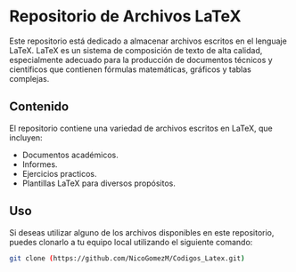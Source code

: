 # Repositorio de Archivos LaTeX

Este repositorio está dedicado a almacenar archivos escritos en el lenguaje LaTeX. LaTeX es un sistema de composición de texto de alta calidad, especialmente adecuado para la producción de documentos técnicos y científicos que contienen fórmulas matemáticas, gráficos y tablas complejas.

## Contenido

El repositorio contiene una variedad de archivos escritos en LaTeX, que incluyen:

- Documentos académicos.
- Informes.
- Ejercicios practicos.
- Plantillas LaTeX para diversos propósitos.

## Uso

Si deseas utilizar alguno de los archivos disponibles en este repositorio, puedes clonarlo a tu equipo local utilizando el siguiente comando:

```bash
git clone (https://github.com/NicoGomezM/Codigos_Latex.git)

